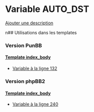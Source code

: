 # Variable AUTO_DST
[Ajouter une description](https://fa-tvars.appspot.com/AUTO_DST)

n## Utilisations dans les templates

### Version PunBB

#### [Template index_body](punbb/index_body.md)
* [Variable à la ligne 132](../punbb/index_body.tpl#L132)

### Version phpBB2

#### [Template index_body](subsilver/index_body.md)
* [Variable à la ligne 240](../subsilver/index_body.tpl#L240)